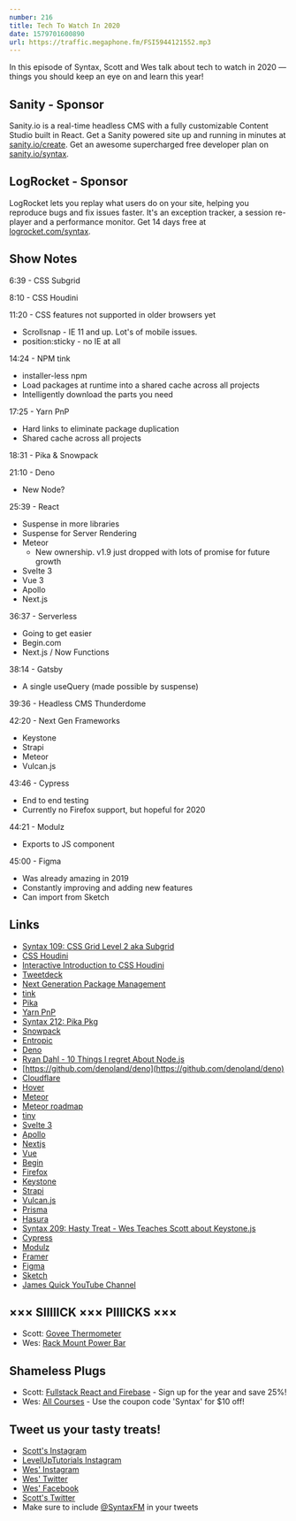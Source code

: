 ```yaml
---
number: 216
title: Tech To Watch In 2020
date: 1579701600890
url: https://traffic.megaphone.fm/FSI5944121552.mp3
---
```


In this episode of Syntax, Scott and Wes talk about tech to watch in 2020 — things you should keep an eye on and learn this year!

## Sanity - Sponsor
Sanity.io is a real-time headless CMS with a fully customizable Content Studio built in React. Get a Sanity powered site up and running in minutes at [sanity.io/create](https://www.sanity.io/create). Get an awesome supercharged free developer plan on [sanity.io/syntax](https://www.sanity.io/syntax).

## LogRocket - Sponsor
LogRocket lets you replay what users do on your site, helping you reproduce bugs and fix issues faster. It's an exception tracker, a session re-player and a performance monitor. Get 14 days free at [logrocket.com/syntax](https://logrocket.com/syntax).

## Show Notes

6:39 - CSS Subgrid

8:10 - CSS Houdini

11:20 - CSS features not supported in older browsers yet

* Scrollsnap - IE 11 and up. Lot's of mobile issues.
* position:sticky - no IE at all

14:24 - NPM tink

* installer-less npm
* Load packages at runtime into a shared cache across all projects
* Intelligently download the parts you need

17:25 - Yarn PnP

* Hard links to eliminate package duplication
* Shared cache across all projects

18:31 - Pika & Snowpack

21:10 - Deno

* New Node?

25:39 - React

* Suspense in more libraries
* Suspense for Server Rendering
* Meteor
  * New ownership. v1.9 just dropped with lots of promise for future growth
* Svelte 3
* Vue 3
* Apollo
* Next.js

36:37 - Serverless

* Going to get easier
* Begin.com
* Next.js / Now Functions

38:14 - Gatsby

* A single useQuery (made possible by suspense)

39:36 - Headless CMS Thunderdome

42:20 - Next Gen Frameworks

* Keystone
* Strapi
* Meteor
* Vulcan.js

43:46 - Cypress

* End to end testing
* Currently no Firefox support, but hopeful for 2020

44:21 - Modulz

* Exports to JS component

45:00 - Figma

* Was already amazing in 2019
* Constantly improving and adding new features
* Can import from Sketch

## Links
* [Syntax 109: CSS Grid Level 2 aka Subgrid](https://syntax.fm/show/109/hasty-treat-css-grid-level-2-aka-subgrid)
* [CSS Houdini](https://developer.mozilla.org/en-US/docs/Web/Houdini)
* [Interactive Introduction to CSS Houdini](https://css-tricks.com/interactive-introduction-to-css-houdini/)
* [Tweetdeck](https://tweetdeck.twitter.com/)
* [Next Generation Package Management](https://blog.npmjs.org/post/178027064160/next-generation-package-management)
* [tink](https://www.npmjs.com/package/tink)
* [Pika](https://www.pika.dev/)
* [Yarn PnP](https://next.yarnpkg.com/features/pnp)
* [Syntax 212: Pika Pkg](https://syntax.fm/show/212/pika-pkg)
* [Snowpack](https://www.snowpack.dev/)
* [Entropic](https://www.entropic.dev/)
* [Deno](https://deno.land/)
* [Ryan Dahl - 10 Things I regret About Node.js](https://www.youtube.com/watch?v=M3BM9TB-8yA)
* [https://github.com/denoland/deno](https://github.com/denoland/deno)
* [Cloudflare](https://www.cloudflare.com/)
* [Hover](https://www.hover.com/)
* [Meteor](https://www.meteor.com/)
* [Meteor roadmap](https://github.com/meteor/meteor/blob/devel/Roadmap.md)
* [tiny](https://www.tinycapital.com/)
* [Svelte 3](https://svelte.dev/)
* [Apollo](https://www.apollographql.com/)
* [Nextjs](https://nextjs.org/)
* [Vue](https://vuejs.org/)
* [Begin](https://begin.com/)
* [Firefox](https://www.mozilla.org/en-US/firefox/new/?redirect_source=firefox-com)
* [Keystone](https://www.keystonejs.com/)
* [Strapi](https://strapi.io/)
* [Vulcan.js](http://vulcanjs.org/)
* [Prisma](https://www.prisma.io/)
* [Hasura](https://hasura.io/)
* [Syntax 209: Hasty Treat - Wes Teaches Scott about Keystone.js](https://syntax.fm/show/209/hasty-treat-wes-teaches-scott-about-keystone-js)
* [Cypress](https://www.cypress.io/)
* [Modulz](https://www.modulz.app/)
* [Framer](https://www.framer.com/)
* [Figma](https://www.figma.com/)
* [Sketch](https://www.sketch.com/)
* [James Quick YouTube Channel](https://www.youtube.com/channel/UC-T8W79DN6PBnzomelvqJYw)

## ××× SIIIIICK ××× PIIIICKS ×××
* Scott: [Govee Thermometer](https://amzn.to/2uQYFVz)
* Wes: [Rack Mount Power Bar](https://amzn.to/2QR3eHK) 

## Shameless Plugs
* Scott: [Fullstack React and Firebase](https://www.leveluptutorials.com/pro) - Sign up for the year and save 25%!
* Wes: [All Courses](https://wesbos.com/courses/) - Use the coupon code 'Syntax' for $10 off!

## Tweet us your tasty treats!
* [Scott's Instagram](https://www.instagram.com/stolinski/)
* [LevelUpTutorials Instagram](https://www.instagram.com/LevelUpTutorials/)
* [Wes' Instagram](https://www.instagram.com/wesbos/)
* [Wes' Twitter](https://twitter.com/wesbos)
* [Wes' Facebook](https://www.facebook.com/wesbos.developer)
* [Scott's Twitter](https://twitter.com/stolinski)
* Make sure to include [@SyntaxFM](https://twitter.com/SyntaxFM) in your tweets